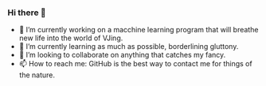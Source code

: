 ### Hi there 👋



- 🔭 I’m currently working on a macchine learning program that will breathe new life into the world of VJing.
- 🌱 I’m currently learning as much as possible, borderlining gluttony.
- 👯 I’m looking to collaborate on anything that catches my fancy.
- 📫 How to reach me: GitHub is the best way to contact me for things of the nature.

